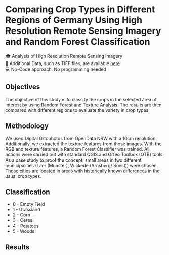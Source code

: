 # Comparing Crop Types in Different Regions of Germany Using High Resolution Remote Sensing Imagery and Random Forest Classification

:mortar_board: Analysis of High Resolution Remote Sensing Imagery  
:floppy_disk: Additional Data, such as TIFF files, are available [here](https://uni-muenster.sciebo.de/s/mKADGoJgLWD2fpi)  
:computer: No-Code approach. No programming needed

## Objectives

The objective of this study is to classify the crops in the selected area of interest by using Random Forest and Texture Analysis. The results are then compared with different regions to evaluate the variety in crop types.

## Methodology

We used Digital Ortophotos from OpenData NRW with a 10cm resolution. Additionally, we extracted the texture features from those images.
With the RGB and texture features, a Random Forest Classifier was trained.
All actions were carried out with standard QGIS and Orfeo Toolbox (OTB) tools.
As a case study to proof the concept, small areas in two different municipalities (Laer (Münster), Wickede (Arnsberg/ Soest)) were chosen.
Those cities are located in areas with historically known differences in the usual crop types.

## Classification

* 0 - Empty Field
* 1 - Grassland
* 2 - Corn
* 3 - Cereal
* 4 - Potatoes
* 5 - Woods

## Results
